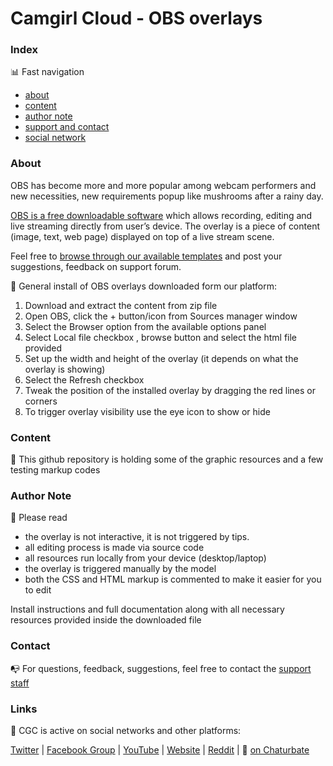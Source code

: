 # Camgirl Cloud - OBS overlays 




### Index

:bar_chart: Fast navigation

* [about](README.md#about)
* [content](README.md#content)
* [author note](README.md#author-note)
* [support and contact](README.md#contact)
* [social network](README.md#links)



### About


OBS has become more and more popular among webcam performers and new necessities, new requirements popup like mushrooms after a rainy day.

[OBS is a free downloadable software](https://obsproject.com/) which allows recording, editing and live streaming directly from user’s device.
The overlay is a piece of content (image, text, web page) displayed on top of a live stream scene.

Feel free to [browse through our available templates](https://camgirl.cloud/support/forum/download/obs-overlays/) and post your suggestions, feedback on support forum.

:wrench: General install of OBS overlays downloaded form our platform:
1. Download and extract the content from zip file
2. Open OBS, click the + button/icon from Sources manager window
3. Select the Browser option from the available options panel
4. Select Local file checkbox , browse button and select the html file provided
5. Set up the width and height of the overlay (it depends on what the overlay is showing)
6. Select the Refresh checkbox
7. Tweak the position of the installed overlay by dragging the red lines or corners
8. To trigger overlay visibility use the eye icon to show or hide




### Content

:open_file_folder: This github repository is holding some of the graphic resources and a few testing markup codes


### Author Note

:memo: Please read
* the overlay is not interactive, it is not triggered by tips.
* all editing process is made via source code
* all resources run locally from your device (desktop/laptop)
* the overlay is triggered manually by the model
* both the CSS and HTML markup is commented to make it easier for you to edit

Install instructions and full documentation along with all necessary resources provided inside the downloaded file

### Contact

:mailbox_with_no_mail: For questions, feedback, suggestions, feel free to contact the [support staff](https://camgirl.cloud/contact/) 


### Links 

:link: CGC is active on social networks and other platforms:

[Twitter](https://www.twitter.com/CSSMFC) | [Facebook Group](https://www.facebook.com/groups/xniteproductions/) | [YouTube](https://www.youtube.com/channel/UCbJQMNUNpK1Pt-uGyOq7iQw) | [Website](https://camgirl.cloud/) | [Reddit](https://www.reddit.com/r/CamgirlLiveEditor/) | :underage: [on Chaturbate](https://chaturbate.com/redglove/)
